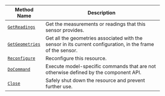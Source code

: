 <!-- prettier-ignore -->
| Method Name | Description |
| ----------- | ----------- |
| [`GetReadings`](/components/sensor/#getreadings) | Get the measurements or readings that this sensor provides. |
| [`GetGeometries`](/components/sensor/#getgeometries) | Get all the geometries associated with the sensor in its current configuration, in the frame of the sensor. |
| [`Reconfigure`](/components/sensor/#reconfigure) | Reconfigure this resource. |
| [`DoCommand`](/components/sensor/#docommand) | Execute model-specific commands that are not otherwise defined by the component API. |
| [`Close`](/components/sensor/#close) | Safely shut down the resource and prevent further use. |

